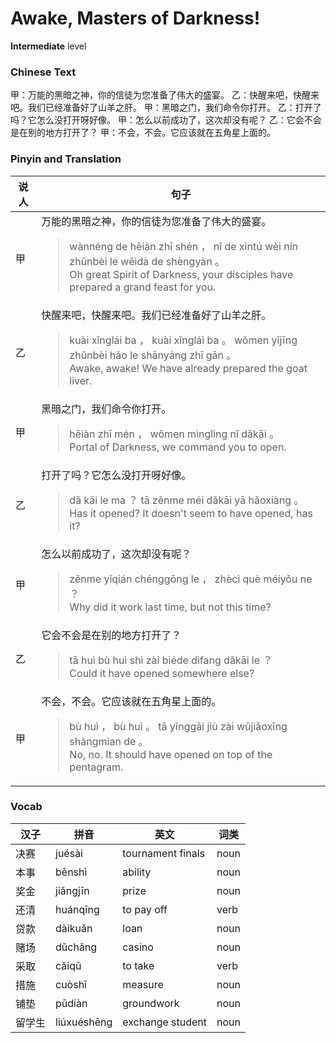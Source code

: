 # Awake, Masters of Darkness!
**Intermediate** level
### Chinese Text
甲：万能的黑暗之神，你的信徒为您准备了伟大的盛宴。
乙：快醒来吧，快醒来吧。我们已经准备好了山羊之肝。
甲：黑暗之门，我们命令你打开。
乙：打开了吗？它怎么没打开呀好像。
甲：怎么以前成功了，这次却没有呢？
乙：它会不会是在别的地方打开了？
甲：不会，不会。它应该就在五角星上面的。

### Pinyin and Translation
|说人|句子|
|----|----|
|甲|万能的黑暗之神，你的信徒为您准备了伟大的盛宴。<blockquote>wànnéng de hēiàn zhī shén ， nǐ de xìntú wèi nín zhǔnbèi le wěidà de shèngyàn 。<br />Oh great Spirit of Darkness, your disciples have prepared a grand feast for you.</blockquote>|
|乙|快醒来吧，快醒来吧。我们已经准备好了山羊之肝。<blockquote>kuài xǐnglái ba ， kuài xǐnglái ba 。 wǒmen yǐjīng zhǔnbèi hǎo le shānyáng zhī gān 。<br />Awake, awake! We have already prepared the goat liver.</blockquote>|
|甲|黑暗之门，我们命令你打开。<blockquote>hēiàn zhī mén ， wǒmen mìnglìng nǐ dǎkāi 。<br />Portal of Darkness, we command you to open.</blockquote>|
|乙|打开了吗？它怎么没打开呀好像。<blockquote>dǎ  kāi le ma ？ tā zěnme méi dǎkāi yā hǎoxiàng 。<br />Has it opened? It doesn't seem to have opened, has it?</blockquote>|
|甲|怎么以前成功了，这次却没有呢？<blockquote>zěnme yǐqián chénggōng le ， zhècì què méiyǒu ne ？<br />Why did it work last time, but not this time?</blockquote>|
|乙|它会不会是在别的地方打开了？<blockquote>tā huì bù huì shì zài biéde dìfang dǎkāi le ？<br />Could it have opened somewhere else?</blockquote>|
|甲|不会，不会。它应该就在五角星上面的。<blockquote>bù huì ， bù huì 。 tā yīnggāi jiù zài wǔjiǎoxīng shàngmian de 。<br />No, no. It should have opened on top of the pentagram.</blockquote>|
### Vocab
|汉子|拼音|英文|词类|
|----|----|----|----|
|决赛|juésài|tournament finals|noun|
|本事|běnshì|ability|noun|
|奖金|jiǎngjīn|prize|noun|
|还清|huánqīng|to pay off|verb|
|贷款|dàikuǎn|loan|noun|
|赌场|dǔchǎng|casino|noun|
|采取|cǎiqǔ|to take|verb|
|措施|cuòshī|measure|noun|
|铺垫|pūdiàn|groundwork|noun|
|留学生|liúxuéshēng|exchange student|noun|